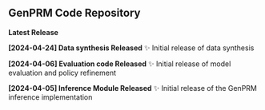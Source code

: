 ## GenPRM Code Repository
**Latest Release**

**[2024-04-24] Data synthesis Released**
✨ Initial release of data synthesis

**[2024-04-06] Evaluation code Released**
✨ Initial release of model evaluation and policy refinement

**[2024-04-05] Inference Module Released**
✨ Initial release of the GenPRM inference implementation
